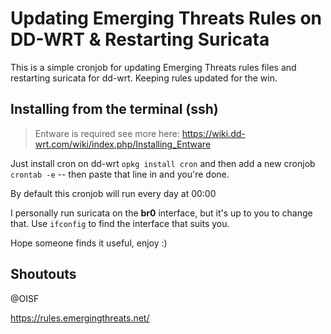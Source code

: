 # Updating Emerging Threats Rules on DD-WRT & Restarting Suricata
This is a simple cronjob for updating Emerging Threats rules files and restarting suricata for dd-wrt. Keeping rules updated for the win.

## Installing from the terminal (ssh)
> Entware is required see more here: https://wiki.dd-wrt.com/wiki/index.php/Installing_Entware

Just install cron on dd-wrt `opkg install cron` and then add a new cronjob `crontab -e` -- then paste that line in and you're done. 

By default this cronjob will run every day at 00:00

I personally run suricata on the **br0** interface, but it's up to you to change that. Use `ifconfig` to find the interface that suits you.

Hope someone finds it useful, enjoy :)

## Shoutouts

@OISF

https://rules.emergingthreats.net/
